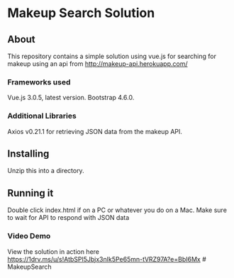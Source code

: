 # Makeup Search Solution

## About

This repository contains a simple solution using vue.js for searching for makeup using an api from http://makeup-api.herokuapp.com/

### Frameworks used
Vue.js 3.0.5, latest version.
Bootstrap 4.6.0.

### Additional Libraries
Axios v0.21.1 for retrieving JSON data from the makeup API.

## Installing
Unzip this into a directory.

## Running it
Double click index.html if on a PC or whatever you do on a Mac.  Make sure to wait for API to respond with JSON data

### Video Demo
View the solution in action here https://1drv.ms/u/s!AtbSPl5Jbjx3nIk5Pe65mn-tVRZ97A?e=BbI6Mx
#   M a k e u p S e a r c h  
 